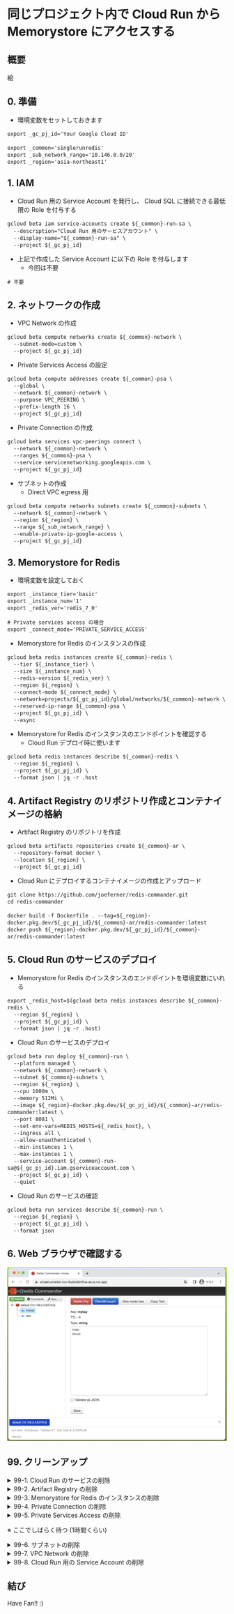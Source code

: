 # 同じプロジェクト内で Cloud Run から Memorystore にアクセスする

## 概要

絵

## 0. 準備

+ 環境変数をセットしておきます

```
export _gc_pj_id='Your Google Cloud ID'

export _common='singlerunredis'
export _sub_network_range='10.146.0.0/20'
export _region='asia-northeast1'
```

## 1. IAM

+ Cloud Run 用の Service Account を発行し、 Cloud SQL に接続できる最低限の Role を付与する

```
gcloud beta iam service-accounts create ${_common}-run-sa \
  --description="Cloud Run 用のサービスアカウント" \
  --display-name="${_common}-run-sa" \
  --project ${_gc_pj_id}
```

+ 上記で作成した Service Account に以下の Role を付与します
  + 今回は不要

```
# 不要
```

## 2. ネットワークの作成

+ VPC Network の作成

```
gcloud beta compute networks create ${_common}-network \
  --subnet-mode=custom \
  --project ${_gc_pj_id}
```

+ Private Services Access の設定

```
gcloud beta compute addresses create ${_common}-psa \
  --global \
  --network ${_common}-network \
  --purpose VPC_PEERING \
  --prefix-length 16 \
  --project ${_gc_pj_id}
```

+ Private Connection の作成

```
gcloud beta services vpc-peerings connect \
  --network ${_common}-network \
  --ranges ${_common}-psa \
  --service servicenetworking.googleapis.com \
  --project ${_gc_pj_id}
```

+ サブネットの作成
  + Direct VPC egress 用

```
gcloud beta compute networks subnets create ${_common}-subnets \
  --network ${_common}-network \
  --region ${_region} \
  --range ${_sub_network_range} \
  --enable-private-ip-google-access \
  --project ${_gc_pj_id}
```

## 3. Memorystore for Redis

+ 環境変数を設定しておく

```
export _instance_tier='basic'
export _instance_num='1'
export _redis_ver='redis_7_0'

# Private services access の場合
export _connect_mode='PRIVATE_SERVICE_ACCESS'
```

+ Memorystore for Redis のインスタンスの作成

```
gcloud beta redis instances create ${_common}-redis \
  --tier ${_instance_tier} \
  --size ${_instance_num} \
  --redis-version ${_redis_ver} \
  --region ${_region} \
  --connect-mode ${_connect_mode} \
  --network=projects/${_gc_pj_id}/global/networks/${_common}-network \
  --reserved-ip-range ${_common}-psa \
  --project ${_gc_pj_id} \
  --async
```

+ Memorystore for Redis のインスタンスのエンドポイントを確認する
  + Cloud Run デプロイ時に使います

```
gcloud beta redis instances describe ${_common}-redis \
  --region ${_region} \
  --project ${_gc_pj_id} \
  --format json | jq -r .host
```

## 4. Artifact Registry のリポジトリ作成とコンテナイメージの格納

+ Artifact Registry のリポジトリを作成

```
gcloud beta artifacts repositories create ${_common}-ar \
  --repository-format docker \
  --location ${_region} \
  --project ${_gc_pj_id}
```

+ Cloud Run にデプロイするコンテナイメージの作成とアップロード

```
git clone https://github.com/joeferner/redis-commander.git
cd redis-commander

docker build -f Dockerfile . --tag=${_region}-docker.pkg.dev/${_gc_pj_id}/${_common}-ar/redis-commander:latest
docker push ${_region}-docker.pkg.dev/${_gc_pj_id}/${_common}-ar/redis-commander:latest
```

## 5. Cloud Run のサービスのデプロイ

+ Memorystore for Redis のインスタンスのエンドポイントを環境変数にいれる

```
export _redis_host=$(gcloud beta redis instances describe ${_common}-redis \
  --region ${_region} \
  --project ${_gc_pj_id} \
  --format json | jq -r .host)
```

+ Cloud Run のサービスのデプロイ

```
gcloud beta run deploy ${_common}-run \
  --platform managed \
  --network ${_common}-network \
  --subnet ${_common}-subnets \
  --region ${_region} \
  --cpu 1000m \
  --memory 512Mi \
  --image ${_region}-docker.pkg.dev/${_gc_pj_id}/${_common}-ar/redis-commander:latest \
  --port 8081 \
  --set-env-vars=REDIS_HOSTS=${_redis_host}, \
  --ingress all \
  --allow-unauthenticated \
  --min-instances 1 \
  --max-instances 1 \
  --service-account ${_common}-run-sa@${_gc_pj_id}.iam.gserviceaccount.com \
  --project ${_gc_pj_id} \
  --quiet
```

+ Cloud Run のサービスの確認

```
gcloud beta run services describe ${_common}-run \
  --region ${_region} \
  --project ${_gc_pj_id} \
  --format json
```

## 6. Web ブラウザで確認する

![](./_img/6-1.png)

## 99. クリーンアップ

<details>
<summary>99-1. Cloud Run のサービスの削除</summary>

```
gcloud beta run services delete ${_common}-run \
  --region ${_region} \
  --project ${_gc_pj_id}
```

</details>

<details>
<summary>99-2. Artifact Registry の削除</summary>

```
gcloud beta artifacts repositories delete ${_common}-ar \
  --location ${_region} \
  --project ${_gc_pj_id}
```

</details>

<details>
<summary>99-3. Memorystore for Redis のインスタンスの削除</summary>

```
gcloud beta redis instances delete ${_common}-redis \
  --region ${_region} \
  --project ${_gc_pj_id} \
  --async
```

</details>

<details>
<summary>99-4. Private Connection の削除</summary>

```
gcloud beta services vpc-peerings delete \
  --network ${_common}-network \
  --service servicenetworking.googleapis.com \
  --project ${_gc_pj_id}
```

</details>

<details>
<summary>99-5. Private Services Access の削除</summary>

```
gcloud beta compute addresses delete ${_common}-psa \
  --global \
  --project ${_gc_pj_id}
```

</details>

※ ここでしばらく待つ (1時間くらい)

<details>
<summary>99-6. サブネットの削除</summary>

```
gcloud beta compute networks subnets delete ${_common}-subnets \
  --region ${_region} \
  --project ${_gc_pj_id}
```

</details>

<details>
<summary>99-7. VPC Network の削除</summary>

```
gcloud beta compute networks delete ${_common}-network \
  --project ${_gc_pj_id}
```

</details>

<details>
<summary>99-8. Cloud Run 用の Service Account の削除</summary>

```
gcloud beta iam service-accounts delete ${_common}-run-sa@${_gc_pj_id}.iam.gserviceaccount.com \
  --project ${_gc_pj_id}
```

</details>

## 結び

Have Fan!! :)
